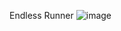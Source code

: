 Endless Runner
![image](https://github.com/user-attachments/assets/8c43c06f-b8ca-47a7-b49b-b000412cce9f)

